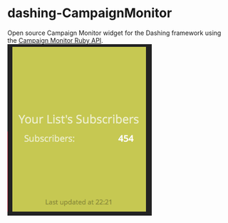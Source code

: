 # dashing-CampaignMonitor
Open source Campaign Monitor widget for the Dashing framework using the [Campaign Monitor Ruby API](http://campaignmonitor.github.io/createsend-ruby/).
 <br>
![](https://raw.githubusercontent.com/Garrettogrady/dashing-CampaignMonitor/master/Screen%20Shot%202016-03-31%20at%2010.26.07%20PM.png)
